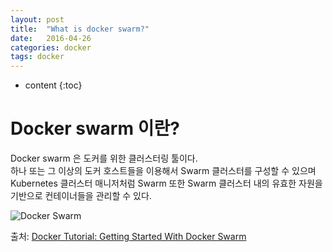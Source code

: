 ```yaml
---
layout: post
title:  "What is docker swarm?"
date:   2016-04-26
categories: docker
tags: docker
---
```


* content
{:toc}

# Docker swarm 이란?
Docker swarm 은 도커를 위한 클러스터링 툴이다.<br/>
하나 또는 그 이상의 도커 호스트들을 이용해서 Swarm 클러스터를 구성할 수 있으며 Kubernetes 클러스터 매니저처럼 Swarm 또한 Swarm 클러스터 내의 유효한 자원을 기반으로 컨테이너들을 관리할 수 있다.<br/>

![Docker Swarm](http://image.slidesharecdn.com/swarmonlinemeetup-150507153718-lva1-app6891/95/docker-swarm-020-5-638.jpg?cb=1431013147)

출처: [Docker Tutorial: Getting Started With Docker Swarm](http://devopscube.com/docker-tutorial-getting-started-with-docker-swarm/)
